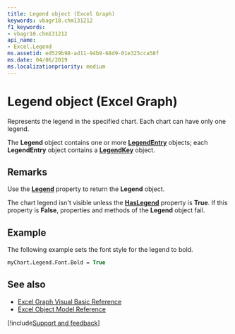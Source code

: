 ```yaml
---
title: Legend object (Excel Graph)
keywords: vbagr10.chm131212
f1_keywords:
- vbagr10.chm131212
api_name:
- Excel.Legend
ms.assetid: ed529b98-ad11-94b9-68d9-01e325cca58f
ms.date: 04/06/2019
ms.localizationpriority: medium
---
```



# Legend object (Excel Graph)

Represents the legend in the specified chart. Each chart can have only one legend. 

The **Legend** object contains one or more **[LegendEntry](Excel.LegendEntry-graph-object.md)** objects; each **LegendEntry** object contains a **[LegendKey](Excel.LegendKey-graph-object.md)** object.


## Remarks

Use the **[Legend](excel.legend-graph-property.md)** property to return the **Legend** object. 

The chart legend isn't visible unless the **[HasLegend](Excel.HasLegend.md)** property is **True**. If this property is **False**, properties and methods of the **Legend** object fail.


## Example

The following example sets the font style for the legend to bold.

```vb
myChart.Legend.Font.Bold = True
```


## See also

- [Excel Graph Visual Basic Reference](overview/excel/graph-visual-basic-reference.md)
- [Excel Object Model Reference](overview/excel/object-model.md)

[!include[Support and feedback](~/includes/feedback-boilerplate.md)]